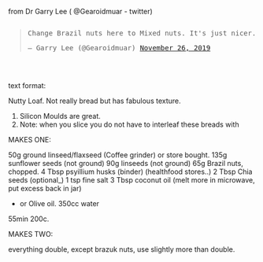from Dr Garry Lee ( @Gearoidmuar - twitter)
<pre>
<blockquote class="twitter-tweet"><p lang="en" dir="ltr">Change Brazil nuts here to Mixed nuts. It&#39;s just nicer. <a href="https://t.co/GSyhRCNccT">pic.twitter.com/GSyhRCNccT</a></p>&mdash; Garry Lee (@Gearoidmuar) <a href="https://twitter.com/Gearoidmuar/status/1199361166482518017?ref_src=twsrc%5Etfw">November 26, 2019</a></blockquote> <script async src="https://platform.twitter.com/widgets.js" charset="utf-8"></script>
</pre>

text format:

Nutty Loaf. Not really bread but has fabulous texture.

1. Silicon Moulds are great.
2. Note: when you slice you do not have to interleaf these breads with

MAKES ONE:

50g ground linseed/flaxseed (Coffee grinder) or store bought.
135g sunflower seeds (not ground)
90g linseeds (not ground)
65g Brazil nuts, chopped.
4 Tbsp psyillium husks (binder) (healthfood stores..)
2 Tbsp Chia seeds (optional_)
1 tsp fine salt
3 Tbsp coconut oil (melt more in microwave, put excess back in jar)
  - or Olive oil.
350cc water

55min 200c.

MAKES TWO:

everything double, except brazuk nuts, use slightly more  than double.
